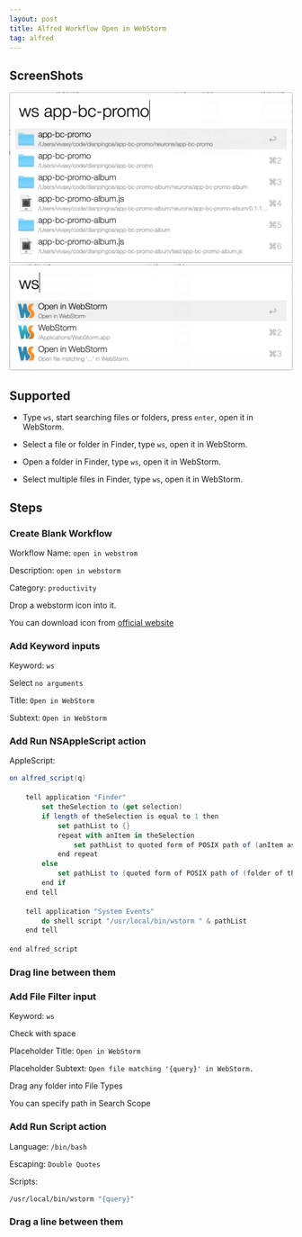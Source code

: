 ```yaml
---
layout: post
title: Alfred Workflow Open in WebStorm
tag: alfred
---
```


## ScreenShots

![find folder](/image/2015-06-02-alfred-workflow-open-in-webstorm/find-folder.png)
![find folder](/image/2015-06-02-alfred-workflow-open-in-webstorm/open-selected-file.png)

## Supported

- Type `ws`, start searching files or folders, press `enter`, open it in WebStorm.

- Select a file or folder in Finder, type `ws`, open it in WebStorm.

- Open a folder in Finder, type `ws`, open it in WebStorm.

- Select multiple files in Finder, type `ws`, open it in WebStorm.

## Steps

### Create Blank Workflow

Workflow Name: `open in webstrom`

Description: `open in webstorm`

Category: `productivity`

Drop a webstorm icon into it.

You can download icon from [official website](https://www.jetbrains.com/products.html)

### Add Keyword inputs

Keyword: `ws`

Select `no arguments`

Title: `Open in WebStorm`

Subtext: `Open in WebStorm`

### Add Run NSAppleScript action

AppleScript:

```as
on alfred_script(q)

	tell application "Finder"
		set theSelection to (get selection)
		if length of theSelection is equal to 1 then
			set pathList to {}
			repeat with anItem in theSelection
				set pathList to quoted form of POSIX path of (anItem as text)
			end repeat
		else
			set pathList to (quoted form of POSIX path of (folder of the front window as alias))
		end if
	end tell

	tell application "System Events"
		do shell script "/usr/local/bin/wstorm " & pathList
	end tell

end alfred_script
```

### Drag line between them

### Add File Filter input

Keyword: `ws`

Check with space

Placeholder Title: `Open in WebStorm`

Placeholder Subtext: `Open file matching '{query}' in WebStorm.`

Drag any folder into File Types

You can specify path in Search Scope

### Add Run Script action

Language: `/bin/bash`

Escaping: `Double Quotes`

Scripts:

```sh
/usr/local/bin/wstorm "{query}"
```

### Drag a line between them

